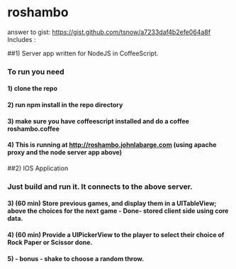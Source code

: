 roshambo
========

answer to gist: https://gist.github.com/tsnow/a7233daf4b2efe064a8f
Includes : 

##1) Server app written for NodeJS in CoffeeScript. 
### To run you need 
####    1) clone the repo
#### 2) run npm install in the repo directory 
####	3) make sure you have coffeescript installed and do a coffee roshambo.coffee
#### 4) This is running at http://roshambo.johnlabarge.com (using apache proxy and the node server app above)
##2) IOS Application
###     Just build and run it. It connects to the above server. 
#### 3) (60 min) Store previous games, and display them in a UITableView; above the choices for the next game - Done- stored client side using core data.
#### 4) (60 min) Provide a UIPickerView to the player to select their choice of Rock Paper or Scissor done. 
#### 5)  - bonus - shake to choose a random throw. 


